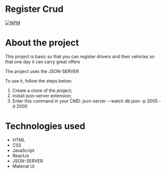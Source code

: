 # Register Crud
[![NPM](https://img.shields.io/npm/l/react)](https://github.com/MatheusArauj0o/Netflix-Clone/blob/main/Licence)

# About the project

This project is basic so that you can register drivers and their vehicles so that one day it can carry great offers

The project uses the JSON-SERVER

To use it, follow the steps below:

1. Create a clone of the project;
2. Install json-server extension;
3. Enter this command in your CMD:
json-server --watch db.json -p 3005 -d 2000

# Technologies used

- HTML
- CSS
- JavaScript
- ReactJs
- JSON-SERVER
- Material Ui





